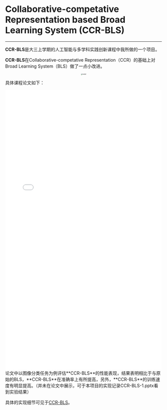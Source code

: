 # Collaborative-competative Representation based Broad Learning System (CCR-BLS)
***
**CCR-BLS**是大三上学期的人工智能与多学科实践创新课程中我所做的一个项目。   

**CCR-BLS**在Collaborative-competative Representation（CCR）的基础上对Broad Learning System（BLS）做了一点小改进。

<div align="center">
<img src="/assets/CCR-BLS.png" alt="model" style="zoom:30%;" />
</div>

具体课程论文如下：

<!-- ```pdf
	/学海无涯/科研/CCR-BLS.pdf
``` -->
<center>
<embed src="/学海无涯/科研/CCR-BLS.pdf" type="application/pdf" width="100%" height="900" />
</center>
<!-- <embed src="https://mozilla.github.io/pdf.js/web/viewer.html?file=/学海无涯/科研/CCR-BLS.pdf" height=800px; width=100%> -->
论文中以图像分类任务为例评估**CCR-BLS**的性能表现，结果表明相比于与原始的BLS，**CCR-BLS**在准确率上有所提高，另外，**CCR-BLS**的训练速度有明显提高。（并未在论文中展示，可于本项目的实现记录CCR-BLS-1.pptx看到实验结果） 

具体的实现细节可见于[CCR-BLS](https://github.com/WuGuangHeng/CCR_BLS)。  
